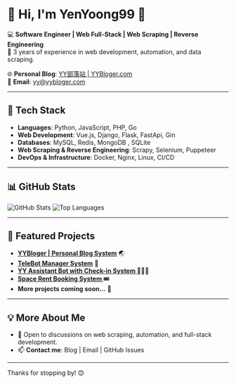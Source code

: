 # 🚀 Hi, I'm YenYoong99 👋

💻 **Software Engineer | Web Full-Stack | Web Scraping | Reverse Engineering**  
📍 3 years of experience in web development, automation, and data scraping.

🌐 **Personal Blog**: [YY部落站 | YYBloger.com](https://www.yybloger.com)  
📩 **Email**: yy@yybloger.com  

---

## 🔧 Tech Stack

- **Languages**: Python, JavaScript, PHP, Go  
- **Web Development**: Vue.js, Django, Flask, FastApi, Gin
- **Databases**: MySQL, Redis, MongoDB , SQLite 
- **Web Scraping & Reverse Engineering**: Scrapy, Selenium, Puppeteer
- **DevOps & Infrastructure**: Docker, Nginx, Linux, CI/CD  

---

## 📊 GitHub Stats

![GitHub Stats](https://github-readme-stats.vercel.app/api?username=yenyoong99&show_icons=true&theme=radical)  ![Top Languages](https://github-readme-stats.vercel.app/api/top-langs/?username=yenyoong99&layout=compact&theme=radical)  

---

## 📌 Featured Projects

- **[YYBloger | Personal Blog System](https://github.com/yenyoong99/goProjects_yyblog)** 🌏  
- **[TeleBot Manager System](https://github.com/yenyoong99/telebotmgr)** 🤖  
- **[YY Assistant Bot with Check-in System ](#)** 🧑🏻‍🚀
- **[Space Rent Booking System ](#)** 🎟️
- **More projects coming soon...** 🚀  

---

## 💡 More About Me

- 💬 Open to discussions on web scraping, automation, and full-stack development.
- 📫 **Contact me**: Blog | Email | GitHub Issues  

---

Thanks for stopping by! 😊
